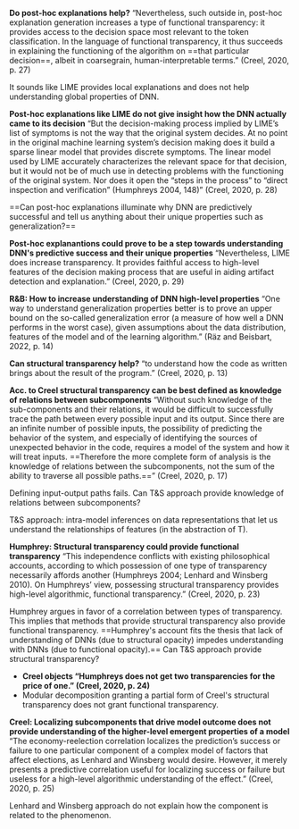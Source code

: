 **Do post-hoc explanations help?**
“Nevertheless, such outside in, post-hoc explanation generation increases a type of functional transparency: it provides access to the decision space most relevant to the token classification. In the language of functional transparency, it thus succeeds in explaining the functioning of the algorithm on ==that particular decision==, albeit in coarsegrain, human-interpretable terms.” (Creel, 2020, p. 27)

It sounds like LIME provides local explanations and does not help understanding global properties of DNN.

**Post-hoc explanations like LIME do not give insight how the DNN actually came to its decision**
“But the decision-making process implied by LIME’s list of symptoms is not the way that the original system decides. At no point in the original machine learning system’s decision making does it build a sparse linear model that provides discrete symptoms. The linear model used by LIME accurately characterizes the relevant space for that decision, but it would not be of much use in detecting problems with the functioning of the original system. Nor does it open the “steps in the process” to “direct inspection and verification” (Humphreys 2004, 148)” (Creel, 2020, p. 28)

==Can post-hoc explanations illuminate why DNN are predictively successful and tell us anything about their unique properties such as generalization?==

**Post-hoc explanantions could prove to be a step towards understanding DNN's predictive success and their unique properties**
“Nevertheless, LIME does increase transparency. It provides faithful access to high-level features of the decision making process that are useful in aiding artifact detection and explanation.” (Creel, 2020, p. 29)


**R&B: How to increase understanding of DNN high-level properties**
“One way to understand generalization properties better is to prove an upper bound on the so-called generalization error (a measure of how well a DNN performs in the worst case), given assumptions about the data distribution, features of the model and of the learning algorithm.” (Räz and Beisbart, 2022, p. 14)




**Can structural transparency help?**
“to understand how the code as written brings about the result of the program.” (Creel, 2020, p. 13)


**Acc. to Creel structural transparency can be best defined as knowledge of relations between subcomponents** 
“Without such knowledge of the sub-components and their relations, it would be difficult to successfully trace the path between every possible input and its output. Since there are an infinite number of possible inputs, the possibility of predicting the behavior of the system, and especially of identifying the sources of unexpected behavior in the code, requires a model of the system and how it will treat inputs. ==Therefore the more complete form of analysis is the knowledge of relations between the subcomponents, not the sum of the ability to traverse all possible paths.==” (Creel, 2020, p. 17)

Defining input-output paths fails.
Can T&S approach provide knowledge of relations between subcomponents?

T&S approach: intra-model inferences on data representations that let us understand the relationships of features (in the abstraction of T).


**Humphrey: Structural transparency could provide functional transparency**
“This independence conflicts with existing philosophical accounts, according to which possession of one type of transparency necessarily affords another (Humphreys 2004; Lenhard and Winsberg 2010). On Humphreys’ view, possessing structural transparency provides high-level algorithmic, functional transparency.” (Creel, 2020, p. 23) 

Humphrey argues in favor of a correlation between types of transparency.
This implies that methods that provide structural transparency also provide functional transparency.
==Humphrey's account fits the thesis that lack of understanding of DNNs (due to structural opacity) impedes understanding with DNNs (due to functional opacity).==
Can T&S approach provide structural transparency?

- **Creel objects “Humphreys does not get two transparencies for the price of one.” (Creel, 2020, p. 24)**
- Modular decomposition granting a partial form of Creel's structural transparency does not grant functional transparency.

**Creel: Localizing subcomponents that drive model outcome does not provide understanding of the higher-level emergent properties of a model**
“The economy-reelection correlation localizes the prediction’s success or failure to one particular component of a complex model of factors that affect elections, as Lenhard and Winsberg would desire. However, it merely presents a predictive correlation useful for localizing success or failure but useless for a high-level algorithmic understanding of the effect.” (Creel, 2020, p. 25)

Lenhard and Winsberg approach do not explain how the component is related to the phenomenon.